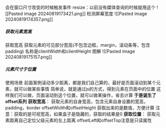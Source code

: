 会在窗口尺寸改变的时候触发事件
resize：以前没有媒体查询的时候就用这个
![[Pasted image 20240819173421.png]] 
检测屏幕宽度
![[Pasted image 20240819174357.png]]


##### 获取元素宽高
获取宽高
获取元素的可见部分宽高(不包含边框，margin，滚动条等，包含padding)
名称是clientWidth和clientHeight
图解
![[Pasted image 20240819175157.png]]



##### 元素尺寸于位置
使用场景
前面案例滚动多少距离，都是我们自己算的，最好是页面滚动到某个元素，就可以做某些事情
简单说，就是通过js的方式，得到元素在页面中的位置
这样我们可以做，页面滚动到这个位置，就可以做某操作，省去计算
**于是诞生了offset系列**
**获取宽高**：
获取元素的自身宽高，包含元素自身设置的宽高，padding，border
offsetWidth和offsetHeight
获取出来的是数值，方便计算
注意：获取的是可视宽高，如果盒子是隐藏的，获取的结果是0
**获取位置**：
获取元素距离自己定位父级元素的左上距离
offsetLeft和offsetTop注意是只读属性


